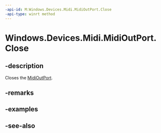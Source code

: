 ```yaml
---
-api-id: M:Windows.Devices.Midi.MidiOutPort.Close
-api-type: winrt method
---
```


<!-- Method syntax
public void Close()
-->

# Windows.Devices.Midi.MidiOutPort.Close

## -description
Closes the [MidiOutPort](midioutport.md).

## -remarks

## -examples

## -see-also
